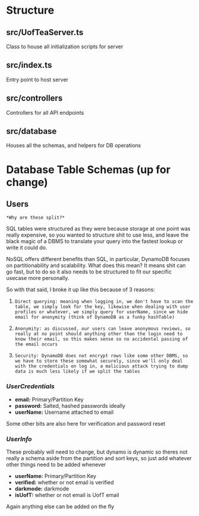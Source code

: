 # **Structure**

## **src/UofTeaServer.ts**
Class to house all initialization scripts for server

## **src/index.ts**
Entry point to host server

## **src/controllers**
Controllers for all API endpoints

## **src/database**
Houses all the schemas, and helpers for DB operations

# **Database Table Schemas (up for change)**

## **Users**

    *Why are these split?*
    
SQL tables were structured as they were because storage at one point was really expensive, so you wanted to structure shit to use less, and leave the black magic of a DBMS to translate your query into the fastest lookup or write it could do.

NoSQL offers different benefits than SQL, in particular, DynamoDB focuses on partitionability and scalability. What does this mean? It means shit can go fast, but to do so it also needs to be structured to fit our specific usecase more personally.

So with that said, I broke it up like this because of 3 reasons:
1.     Direct querying: meaning when logging in, we don't have to scan the table, we simply look for the key, likewise when dealing with user profiles or whatever, we simply query for userName, since we hide email for anonymity (think of DynamoDB as a funky hashTable)
2.     Anonymity: as discussed, our users can leave anonymous reviews, so really at no point should anything other than the login need to know their email, so this makes sense so no accidental passing of the email occurs
3.     Security: DynamoDB does not encrypt rows like some other DBMS, so we have to store these somewhat securely, since we'll only deal with the credentials on log in, a malicious attack trying to dump data is much less likely if we split the tables
### ***UserCredentials***

* **email:** Primary/Partition Key
* **password:** Salted, hashed passwords ideally
* **userName:** Username attached to email

Some other bits are also here for verification and password reset

### ***UserInfo***
These probably will need to change, but dynamo is dynamic so theres not really a schema aside from the partition and sort keys, so just add whatever other things need to be added whenever

* **userName:** Primary/Partition Key
* **verified:** whether or not email is verified
* **darkmode:** darkmode
* **isUofT:** whether or not email is UofT email

Again anything else can be added on the fly